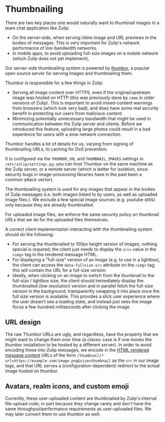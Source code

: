 # Thumbnailing

There are two key places one would naturally want to thumbnail images
in a team chat application like Zulip:

* On the server-side, when serving inline image and URL previews in
  the bodies of messages.  This is very important for Zulip's network
  performance of low-bandwidth networks.
* In mobile apps, to avoid uploading full-size images on a mobile
  network (which Zulip does not yet implement),

Our server-side thumbnailing system is powered by [thumbor][], a
popular open source server for serving images and thumbnailing them.

Thumbor is responsible for a few things in Zulip:

* Serving all image content over HTTPS, even if the original/upstream
  image was hosted on HTTP (this was previously done by `camo` in
  older versions of Zulip).  This is important to avoid mixed-content
  warnings from browsers (which look very bad), and does have some
  real security benefit in protecting our users from malicious
  content.
* Minimizing potentially unnecessary bandwidth that might be used in
  communication between the Zulip server and clients.  Before we
  introduced this feature, uploading large photos could result in a
  bad experience for users with a slow network connection.

Thumbor handles a lot of details for us, varying from signing of
thumbnailing URLs, to caching for DoS prevention.

It is configured via the `THUMBOR_URL` and `THUMBNAIL_IMAGES` settings in
`/etc/zulip/settings.py`; you can host Thumbor on the same machine as
the Zulip server, or a remote server (which is better for isolation,
since security bugs in image-processing libraries have in the past
been a common attack vector).

The thumbnailing system is used for any images that appear in the
bodies of Zulip messages (i.e. both images linked to by users, as well
as uploaded image files.).  We exclude a few special image sources
(e.g. youtube stills) only because they are already thumbnailed.

For uploaded image files, we enforce the same security policy on
thumbnail URLs that we do for the uploaded files themselves.

A correct client implementation interacting with the thumbnailing
system should do the following:

* For serving the thumbnailed to 100px height version of images,
  nothing special is required; the client just needs to display the
  `src=` value in the `<img>` tag in the rendered message HTML.
* For displaying a "full-size" version of an image (e.g. to use in a
  lightbox), the client can access the `data-fullsize-src` attribute
  on the `<img>` tag; this will contain the URL for a full-size
  version.
* Ideally, when clicking on an image to switch from the thumbnail to
  the full-size / lightbox size, the client should immediately display
  the thumbnailed (low resolution) version and in parallel fetch the
  full-size version in the background, transparently swapping it into
  place once the full size version is available.  This provides a
  slick user experience where the user doesn't see a loading state,
  and instead just sees the image focus a few hundred milliseconds
  after clicking the image.

## URL design

The raw Thumbor URLs are ugly, and regardless, have the property that
we might want to change them over time (a classic case is if one moves
the thumbor installation to be hosted by a different server).  In
order to avoid encoding these into Zulip messages, we encode in the
[HTML rendered message content](../subsystems/markdown.html) URLs of
the form
`/thumbnail/?url=https://example.com/image.png&size=thumbnail` as the
`src` in our image tags, and that URL serves a
(configuration-dependent) redirect to the actual image hosted on
thumbor.


## Avatars, realm icons, and custom emoji

Currently, these user-uploaded content are thumbnailed by Zulip's
internal file-upload code, in part because they change rarely and
don't have the same throughput/performance requirements as
user-uploaded files.  We may later convert them to use thumbor as
well.

[thumbor]: https://github.com/thumbor/thumbor
